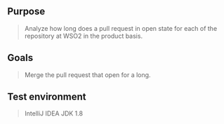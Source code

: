 ## Purpose
> Analyze how long does a pull request in open state for each of the repository at WSO2 in the product basis.

## Goals
> Merge the pull request that open for a long.

## Test environment
> IntelliJ IDEA
> JDK 1.8
 
